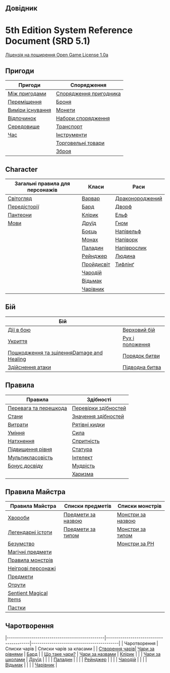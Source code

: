 ## Довідник 
# 5th Edition System Reference Document (SRD 5.1)
 [Ліцензія на поширення Open Game License  1.0a ](./license.md) 

## Пригоди

| Пригоди                                       | Спорядження                                             |
|------------------------------------------------------------|----------------------------------------------------------------------|
| [Між пригодами](./adventuring/between_adventures.md)   | [Спорядження пригодника](./adventuring/equipment/adventuring_gear.md)       |
| [Переміщення](./adventuring/movement.md)                       | [Броня](./adventuring/equipment/armor.md)                             |
| [Виміри існування](./adventuring/planes_of_existence.md) | [Монети](./adventuring/equipment/coins.md)                             |
| [Відпочинок](./adventuring/resting.md)                         | [Набори спорядження](./adventuring/equipment/equipment_packs.md)         |
| [Середовище](./adventuring/the_environment.md)         | [Транспорт](./adventuring/equipment/mounts_and_vehicles.md) |
| [Час](./adventuring/time.md)                               | [Інструменти](./adventuring/equipment/tools.md)                             |
|                                                            | [Торговельні товари](./adventuring/equipment/trade_goods.md)                 |
|                                                            | [Зброя](./adventuring/equipment/weapons.md)                         |


## Character

| Загальні правила для персонажів                    | Класи                                      | Раси                       |
|----------------------------------------------------|--------------------------------------------|----------------------------------------------|
| [Світогляд](./character/alignment.md)              | [Варвар](./character/classes/barbarian.md) | [Драконороджений](./character/races/dragonborn.md) |
| [Передісторії](./character/backgrounds.md)         | [Бард](./character/classes/bard.md)        | [Дворф](./character/races/dwarf.md)           |
| [Пантеони](./character/fantasy-historical_pantheons.md) | [Клірик](./character/classes/cleric.md)| [Ельф](./character/races/elf.md)               |
| [Мови](./character/languages.md)                   | [Друїд](./character/classes/druid.md)      | [Гном](./character/races/gnome.md)           |
|                                                    | [Боєць](./character/classes/fighter.md)    | [Напівельф](./character/races/half-elf.md)     |
|                                                    | [Монах](./character/classes/monk.md)       | [Напіворк](./character/races/half-orc.md)     |
|                                                    | [Паладин](./character/classes/paladin.md)  | [Напіврослик](./character/races/halfling.md)     |
|                                                    | [Рейнджер](./character/classes/ranger.md)  | [Людина](./character/races/human.md)           |
|                                                    | [Пройдисвіт](./character/classes/rogue.md) | [Тифлінґ](./character/races/tiefling.md)     |
|                                                    | [Чародій](./character/classes/sorcerer.md) |                                              |
|                                                    | [Відьмак](./character/classes/warlock.md)  |                                              |
|                                                    | [Чарівник](./character/classes/wizard.md)  |                                              |

## Бій

| Бій                                              |                                                           |
|-----------------------------------------------------|-----------------------------------------------------------|
| [Дії в бою](./combat/actions_in_combat.md)   | [Верховий бій](./combat/mounted_combat.md)               |
| [Укриття](./combat/cover.md)                           | [Рух і положення](./combat/movement_and_position.md) |
| [Пошкодження та зціленняDamage and Healing](./combat/damage_and_healing.md) | [Порядок битви](./combat/order_of_combat.md)             |
| [Здійснення атаки](./combat/making_an_attack.md)     | [Підводна битва](./combat/underwater_combat.md)         |

## Правила

| Правила                                                        | Здібності                                   |
|----------------------------------------------------------------|------------------------------------------------------|
| [Перевага та перешкода](./rules/advantage_and_disadvantage.md) | [Перевірки здібностей](./rules/abilities/ability_checks.md) |
| [Стани](./rules/conditions.md)                                 | [Значення здібностей](./rules/abilities/ability_scores.md) |
| [Витрати](./rules/expenses.md)                                 | [Рятівні кидки](./rules/abilities/saving_throws.md)   |
| [Уміння](./rules/feats.md)                                     |  [Сила](./rules/abilities/strength.md)                   |
| [Натхнення](./rules/inspiration.md)                            | [Спритність](./rules/abilities/dexterity.md)      |
| [Підвищення рівня](./rules/leveling_up.md)                     | [Статура](./rules/abilities/constitution.md)          |
| [Мультикласовість](./rules/multiclassing.md)                   | [Інтелект](./rules/abilities/intelligence.md)     |
| [Бонус досвіду](./rules/proficiency_bonus.md)                  | [Мудрість](./rules/abilities/wisdom.md)       |
|                                                                |  [Харизма](./rules/abilities/charisma.md)                 |


## Правила Майстра

| Правила Майстра                                | Списки предметів                       | Списки монстрів                                   |
|------------------------------------------------|----------------------------------------|---------------------------------------------------|
| [Хвороби](./gamemaster_rules/diseases.md)      | [Предмети за назвою](./gamemaster_rules/magic_item_indexes/) | [Монстри за назвою](./gamemaster_rules/monster_indexes/monsters_by_name.md) |
| [Легендарні істоти](./gamemaster_rules/legendary_creatures.md)| [Предмети за типом](./gamemaster_rules/magic_item_indexes/) | [Монстри за типом](./gamemaster_rules/monster_indexes/monsters_by_type.md) |
| [Безумство](./gamemaster_rules/madness.md)     |                                        | [Монстри за РН](./gamemaster_rules/monster_indexes/monsters_by_cr.md)     |
| [Магічні предмети](./gamemaster_rules/magic_items.md)|                                  |                                                   |
| [Правила монстрів](./gamemaster_rules/monster_rules.md) |                               |                                                   |
| [Неігрові персонажі](./gamemaster_rules/nonplayer_characters.md)|                       |                                                   |
| [Предмети](./gamemaster_rules/objects.md)      |                                        |                                                   |
| [Отрути](./gamemaster_rules/poisons.md)        |                                        |                                                   |
| [Sentient Magical Items](./gamemaster_rules/sentient_magical_items.md)|                 |                                                   |
| [Пастки](./gamemaster_rules/traps.md)          |                                        |                                                   |

## Чаротворення

|------------------------------------------------|----------------------------------------|-------------------------------------------|
| Чаротворення                                   | Списки чарів                           | Списки чарів за класами                   |
| [Створення чарів](./spellcasting/casting_a_spell.md)| [Чари за рівнями](./spellcasting/spell_indexes/spells_by_level.md) | [Бард](./spellcasting/spell_lists/bard_spells.md)         |
| [Що таке чари?](./spellcasting/what_is_a_spell.md) | [Чари за назвами](./spellcasting/spell_indexes/spells_by_name.md)   | [Клірик](./spellcasting/spell_lists/cleric_spells.md)     |
|                                                | [Чари за школами](./spellcasting/spell_indexes/spells_by_school.md) | [Друїд](./spellcasting/spell_lists/druid_spells.md)       |
|                                                |                                        | [Паладин](./spellcasting/spell_lists/paladin_spells.md)   |
|                                                |                                        | [Рейнджер](./spellcasting/spell_lists/ranger_spells.md)     |
|                                                |                                        | [Чародій](./spellcasting/spell_lists/sorcerer_spells.md) |
|                                                |                                        | [Відьмак](./spellcasting/spell_lists/warlock_spells.md)   |
|                                                |                                        | [Чарівник](./spellcasting/spell_lists/wizard_spells.md)     |
